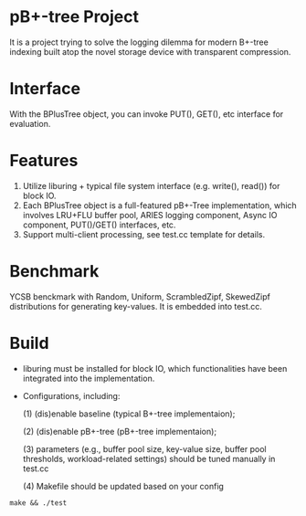 # pB+-tree Project
It is a project trying to solve the logging dilemma for modern B+-tree indexing built atop the novel storage device with transparent compression. 

# Interface
  With the BPlusTree object, you can invoke PUT(), GET(), etc interface for evaluation.

# Features
  1. Utilize liburing + typical file system interface (e.g. write(), read()) for block IO.
  2. Each BPlusTree object is a full-featured pB+-Tree implementation, which involves LRU+FLU buffer pool, ARIES logging component, Async IO component, PUT()/GET() interfaces, etc.
  3. Support multi-client processing, see test.cc template for details.

# Benchmark
  YCSB benckmark with Random, Uniform, ScrambledZipf, SkewedZipf distributions for generating key-values. It is embedded into test.cc.
  
# Build
  * liburing must be installed for block IO, which functionalities have been integrated into the implementation.
  * Configurations, including: 
  
      (1) (dis)enable baseline (typical B+-tree implementaion); 
      
      (2) (dis)enable pB+-tree (pB+-tree implementaion);
      
      (3) parameters (e.g., buffer pool size, key-value size, buffer pool thresholds, workload-related settings) should be tuned manually in test.cc
      
      (4) Makefile should be updated based on your config

```
make && ./test
```

